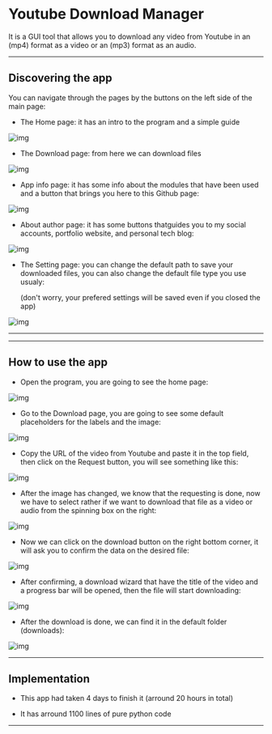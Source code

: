 # Youtube Download Manager

It is a GUI tool that allows you to download any video from Youtube in an (mp4) format as a video or an (mp3) format as an audio.

---

## Discovering the app

You can navigate through the pages by the buttons on the left side of the main page:

- The Home page: it has an intro to the program and a simple guide

![img](./youtube_download_manager/assets/home.png)

- The Download page: from here we can download files 

![img](./youtube_download_manager/assets/download.png)

- App info page: it has some info about the modules that have been used and a button that brings you here to this Github page: 

![img](./youtube_download_manager/assets/appinfo.png)

- About author page: it has some buttons thatguides you to my social accounts, portfolio website, and personal tech blog: 

![img](./youtube_download_manager/assets/authorPage.png)

- The Setting page: you can change the default path to save your downloaded files, you can also change the default file type you use usualy: 

    (don't worry, your prefered settings will be saved even if you closed the app)

![img](./youtube_download_manager/assets/settings.png)

---
---

## How to use the app

- Open the program, you are going to see the home page:

![img](./youtube_download_manager/assets/home.png)

- Go to the Download page, you are going to see some default placeholders for the labels and the image:

![img](./youtube_download_manager/assets/download.png)

- Copy the URL of the video from Youtube and paste it in the top field, then click on the Request button, you will see something like this:

![img](./youtube_download_manager/assets/requesting.png)

- After the image has changed, we know that the requesting is done, now we have to select rather if we want to download that file as a video or audio from the spinning box on the right:

![img](./youtube_download_manager/assets/vidORaud.png)

- Now we can click on the download button on the right bottom corner, it will ask you to confirm the data on the desired file:

![img](./youtube_download_manager/assets/confirm.png)

- After confirming, a download wizard that have the title of the video and a progress bar will be opened, then the file will start downloading:

![img](./youtube_download_manager/assets/done.png)

- After the download is done, we can find it in the default folder (downloads):

![img](./youtube_download_manager/assets/files.png)

---

## Implementation

- This app had taken 4 days to finish it (arround 20 hours in total)

- It has arround 1100 lines of pure python code

---
